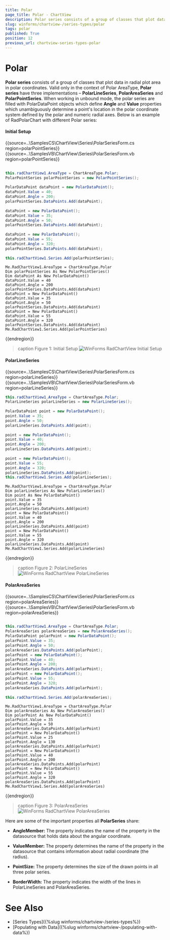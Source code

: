 ```yaml
---
title: Polar
page_title: Polar - ChartView
description: Polar series consists of a group of classes that plot data in radial plot area in polar coordinates
slug: winforms/chartview-/series-types/polar
tags: polar
published: True
position: 12
previous_url: chartview-series-types-polar
---
```


# Polar

__Polar series__ consists of a group of classes that plot data in radial plot area in polar coordinates. Valid only in the context of Polar AreaType, __Polar series__ have three implementations – __PolarLineSeries__, __PolarAreaSeries__ and __PolarPointSeries__. When working in unbound mode, the polar series are filled with PolarDataPoint objects which define __Angle__ and __Value__ properties which unambiguously determine a point's location in the polar coordinate system defined by the polar and numeric radial axes. Below is an example of RadPolarChart with different Polar series: 

#### Initial Setup

{{source=..\SamplesCS\ChartView\Series\PolarSeriesForm.cs region=polarPointSeries}} 
{{source=..\SamplesVB\ChartView\Series\PolarSeriesForm.vb region=polarPointSeries}} 

````C#
            
this.radChartView1.AreaType = ChartAreaType.Polar;
PolarPointSeries polarPointSeries = new PolarPointSeries();
            
PolarDataPoint dataPoint = new PolarDataPoint();
dataPoint.Value = 40;
dataPoint.Angle = 200;
polarPointSeries.DataPoints.Add(dataPoint);
            
dataPoint = new PolarDataPoint();
dataPoint.Value = 35;
dataPoint.Angle = 50;
polarPointSeries.DataPoints.Add(dataPoint);
            
dataPoint = new PolarDataPoint();
dataPoint.Value = 55;
dataPoint.Angle = 320;
polarPointSeries.DataPoints.Add(dataPoint);
            
this.radChartView1.Series.Add(polarPointSeries);

````
````VB.NET
Me.RadChartView1.AreaType = ChartAreaType.Polar
Dim polarPointSeries As New PolarPointSeries()
Dim dataPoint As New PolarDataPoint()
dataPoint.Value = 40
dataPoint.Angle = 200
polarPointSeries.DataPoints.Add(dataPoint)
dataPoint = New PolarDataPoint()
dataPoint.Value = 35
dataPoint.Angle = 50
polarPointSeries.DataPoints.Add(dataPoint)
dataPoint = New PolarDataPoint()
dataPoint.Value = 55
dataPoint.Angle = 320
polarPointSeries.DataPoints.Add(dataPoint)
Me.RadChartView1.Series.Add(polarPointSeries)

````

{{endregion}} 

>caption Figure 1: Initial Setup
![WinForms RadChartView Initial Setup](images/chartview-series-types-polar001.png)

#### PolarLineSeries

{{source=..\SamplesCS\ChartView\Series\PolarSeriesForm.cs region=polarLineSeries}} 
{{source=..\SamplesVB\ChartView\Series\PolarSeriesForm.vb region=polarLineSeries}} 

````C#
this.radChartView1.AreaType = ChartAreaType.Polar;
PolarLineSeries polarLineSeries = new PolarLineSeries();
            
PolarDataPoint point = new PolarDataPoint();
point.Value = 35;
point.Angle = 50;
polarLineSeries.DataPoints.Add(point);
            
point = new PolarDataPoint();
point.Value = 40;
point.Angle = 200;
polarLineSeries.DataPoints.Add(point);
            
point = new PolarDataPoint();
point.Value = 55;
point.Angle = 320;
polarLineSeries.DataPoints.Add(point);
this.radChartView1.Series.Add(polarLineSeries);

````
````VB.NET
Me.RadChartView1.AreaType = ChartAreaType.Polar
Dim polarLineSeries As New PolarLineSeries()
Dim point As New PolarDataPoint()
point.Value = 35
point.Angle = 50
polarLineSeries.DataPoints.Add(point)
point = New PolarDataPoint()
point.Value = 40
point.Angle = 200
polarLineSeries.DataPoints.Add(point)
point = New PolarDataPoint()
point.Value = 55
point.Angle = 320
polarLineSeries.DataPoints.Add(point)
Me.RadChartView1.Series.Add(polarLineSeries)

````

{{endregion}} 

>caption Figure 2: PolarLineSeries
![WinForms RadChartView PolarLineSeries](images/chartview-series-types-polar002.png) 
 
#### PolarAreaSeries

{{source=..\SamplesCS\ChartView\Series\PolarSeriesForm.cs region=polarAreaSeries}} 
{{source=..\SamplesVB\ChartView\Series\PolarSeriesForm.vb region=polarAreaSeries}} 

````C#
            
this.radChartView1.AreaType = ChartAreaType.Polar;
PolarAreaSeries polarAreaSeries = new PolarAreaSeries();
PolarDataPoint polarPoint = new PolarDataPoint();
polarPoint.Value = 35;
polarPoint.Angle = 50;
polarAreaSeries.DataPoints.Add(polarPoint);
polarPoint = new PolarDataPoint();
polarPoint.Value = 40;
polarPoint.Angle = 200;
polarAreaSeries.DataPoints.Add(polarPoint);
polarPoint = new PolarDataPoint();
polarPoint.Value = 55;
polarPoint.Angle = 320;
polarAreaSeries.DataPoints.Add(polarPoint);
        
this.radChartView1.Series.Add(polarAreaSeries);

````
````VB.NET
Me.RadChartView1.AreaType = ChartAreaType.Polar
Dim polarAreaSeries As New PolarAreaSeries()
Dim polarPoint As New PolarDataPoint()
polarPoint.Value = 35
polarPoint.Angle = 50
polarAreaSeries.DataPoints.Add(polarPoint)
polarPoint = New PolarDataPoint()
polarPoint.Value = 25
polarPoint.Angle = 130
polarAreaSeries.DataPoints.Add(polarPoint)
polarPoint = New PolarDataPoint()
polarPoint.Value = 40
polarPoint.Angle = 200
polarAreaSeries.DataPoints.Add(polarPoint)
polarPoint = New PolarDataPoint()
polarPoint.Value = 55
polarPoint.Angle = 320
polarAreaSeries.DataPoints.Add(polarPoint)
Me.RadChartView1.Series.Add(polarAreaSeries)

````

{{endregion}} 

>caption Figure 3: PolarAreaSeries
![WinForms RadChartView PolarAreaSeries](images/chartview-series-types-polar003.png)

Here are some of the important properties all __PolarSeries__ share:

* __AngleMember:__ The property indicates the name of the property in the datasource that holds data about the angular coordinate.

* __ValueMember:__ The property determines the name of the property in the datasource that contains information about radial coordinate (the radius).

* __PointSize:__ The property determines the size of the drawn points in all three polar series.

* __BorderWidth:__  The property indicates the width of the lines in PolarLineSeries and PolarAreaSeries.

# See Also

* [Series Types]({%slug winforms/chartview-/series-types%})
* [Populating with Data]({%slug winforms/chartview-/populating-with-data%})
